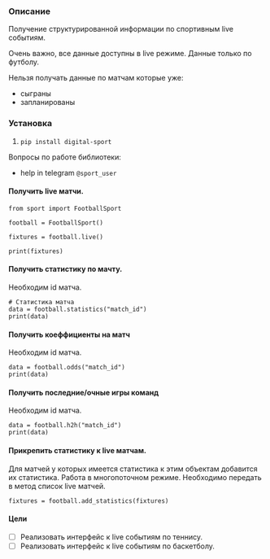 ### Описание

Получение структурированной информации по спортивным  live событиям.

Очень важно, все данные доступны в live режиме. Данные только по футболу.

Нельзя получать данные по матчам которые уже:
- сыграны
- запланированы


### Установка

1. `pip install digital-sport`


Вопросы по работе библиотеки:

- help in telegram `@sport_user`
    

#### Получить live матчи.

```
from sport import FootballSport

football = FootballSport()

fixtures = football.live()

print(fixtures)
```

#### Получить статистику по мачту.

Необходим id матча.

```
# Статистика матча
data = football.statistics("match_id")
print(data)
```

#### Получить коеффициенты на матч

Необходим id матча.

```
data = football.odds("match_id")
print(data)
```

#### Получить последние/очные игры команд

Необходим id матча.
```
data = football.h2h("match_id")
print(data)
```

#### Прикрепить статистику к live матчам.

Для матчей у которых имеется статистика к этим объектам добавится их статистика.
Работа в многопоточном режиме.
Необходимо передать в метод список live матчей. 

```
fixtures = football.add_statistics(fixtures)
```

#### Цели

- [ ] Реализовать интерфейс к live событиям по теннису.
- [ ] Реализовать интерфейс к live событиям по баскетболу.
